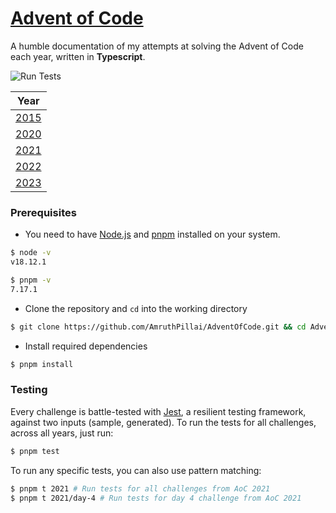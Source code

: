 # [Advent of Code](https://adventofcode.com/)

A humble documentation of my attempts at solving the Advent of Code each year, written in **Typescript**.

![Run Tests](https://github.com/AmruthPillai/AdventOfCode/actions/workflows/run-tests.yml/badge.svg)

| Year                 |
| -------------------- |
| [2015](/events/2015) |
| [2020](/events/2020) |
| [2021](/events/2021) |
| [2022](/events/2022) |
| [2023](/events/2023) |

### Prerequisites

- You need to have [Node.js](https://nodejs.org/en/) and [pnpm](https://pnpm.io/) installed on your system.

```sh
$ node -v
v18.12.1

$ pnpm -v
7.17.1
```

- Clone the repository and `cd` into the working directory

```sh
$ git clone https://github.com/AmruthPillai/AdventOfCode.git && cd AdventOfCode
```

- Install required dependencies

```sh
$ pnpm install
```

### Testing

Every challenge is battle-tested with [Jest](https://jestjs.io/), a resilient testing framework, against two inputs (sample, generated). To run the tests for all challenges, across all years, just run:

```sh
$ pnpm test
```

To run any specific tests, you can also use pattern matching:

```sh
$ pnpm t 2021 # Run tests for all challenges from AoC 2021
$ pnpm t 2021/day-4 # Run tests for day 4 challenge from AoC 2021
```
